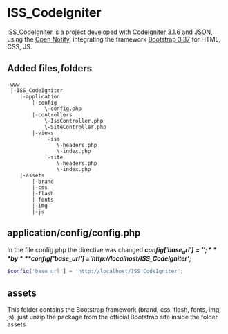# ISS_CodeIgniter

ISS_CodeIgniter is a project developed with [CodeIgniter 3.1.6](https://codeigniter.com/) and JSON, using the [Open Notify](http://open-notify.org/), integrating  the framework [Bootstrap 3.37](https://getbootstrap.com/docs/3.3/) for HTML, CSS, JS.

## Added files,folders

```
-www
 |-ISS_CodeIgniter
	|-application
		|-config
			\-config.php
		|-controllers
			\-IssController.php
			\-SiteController.php
		|-views
			|-iss
				\-headers.php
				\-index.php
			|-site
				\-headers.php
				\-index.php
	|-assets
		|-brand
		|-css
		|-flash
		|-fonts
		|-img
		|-js
```
## application/config/config.php
In the file config.php the directive was changed ***$config['base_url'] = '';***   by  ***$config['base_url'] ='http://localhost/ISS_CodeIgniter';***

```php
$config['base_url'] = 'http://localhost/ISS_CodeIgniter';
```

## assets
This folder contains the Bootstrap framework (brand, css, flash, fonts, img, js), just unzip the package from the official Bootstrap site inside the folder assets














